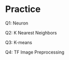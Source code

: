 # Practice
Q1: Neuron                             

Q2: K Nearest Neighbors

Q3: K-means

Q4: TF Image Preprocessing
